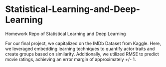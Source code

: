 # Statistical-Learning-and-Deep-Learning
Homework Repo of Statistical Learning and Deep Learning

For our final project, we capitalized on the IMDb Dataset from Kaggle. Here, we leveraged embedding learning techniques to quantify actor traits and create groups based on similarity. Additionally, we utilized RMSE to predict movie ratings, achieving an error margin of approximately +/- 1.
